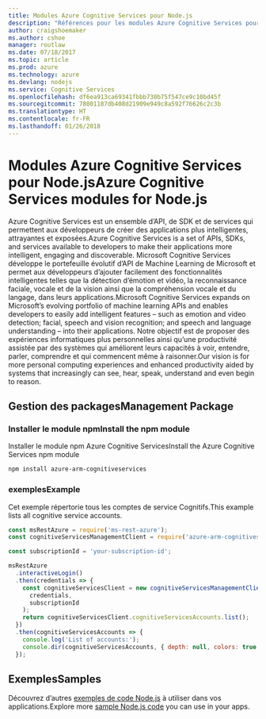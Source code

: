 ```yaml
---
title: Modules Azure Cognitive Services pour Node.js
description: "Références pour les modules Azure Cognitive Services pour Node.js"
author: craigshoemaker
ms.author: cshoe
manager: routlaw
ms.date: 07/18/2017
ms.topic: article
ms.prod: azure
ms.technology: azure
ms.devlang: nodejs
ms.service: Cognitive Services
ms.openlocfilehash: df6ea913ca69341fbbb730b75f547ce9c10bd45f
ms.sourcegitcommit: 78001187db408d21909e949c8a592f76626c2c3b
ms.translationtype: HT
ms.contentlocale: fr-FR
ms.lasthandoff: 01/26/2018
---
```

# <a name="azure-cognitive-services-modules-for-nodejs"></a><span data-ttu-id="610f8-103">Modules Azure Cognitive Services pour Node.js</span><span class="sxs-lookup"><span data-stu-id="610f8-103">Azure Cognitive Services modules for Node.js</span></span>

<span data-ttu-id="610f8-104">Azure Cognitive Services est un ensemble d’API, de SDK et de services qui permettent aux développeurs de créer des applications plus intelligentes, attrayantes et exposées.</span><span class="sxs-lookup"><span data-stu-id="610f8-104">Azure Cognitive Services is a set of APIs, SDKs, and services available to developers to make their applications more intelligent, engaging and discoverable.</span></span> <span data-ttu-id="610f8-105">Microsoft Cognitive Services développe le portefeuille évolutif d’API de Machine Learning de Microsoft et permet aux développeurs d’ajouter facilement des fonctionnalités intelligentes telles que la détection d’émotion et vidéo, la reconnaissance faciale, vocale et de la vision ainsi que la compréhension vocale et du langage, dans leurs applications.</span><span class="sxs-lookup"><span data-stu-id="610f8-105">Microsoft Cognitive Services expands on Microsoft’s evolving portfolio of machine learning APIs and enables developers to easily add intelligent features – such as emotion and video detection; facial, speech and vision recognition; and speech and language understanding – into their applications.</span></span> <span data-ttu-id="610f8-106">Notre objectif est de proposer des expériences informatiques plus personnelles ainsi qu’une productivité assistée par des systèmes qui améliorent leurs capacités à voir, entendre, parler, comprendre et qui commencent même à raisonner.</span><span class="sxs-lookup"><span data-stu-id="610f8-106">Our vision is for more personal computing experiences and enhanced productivity aided by systems that increasingly can see, hear, speak, understand and even begin to reason.</span></span>

## <a name="management-package"></a><span data-ttu-id="610f8-107">Gestion des packages</span><span class="sxs-lookup"><span data-stu-id="610f8-107">Management Package</span></span>

### <a name="install-the-npm-module"></a><span data-ttu-id="610f8-108">Installer le module npm</span><span class="sxs-lookup"><span data-stu-id="610f8-108">Install the npm module</span></span>

<span data-ttu-id="610f8-109">Installer le module npm Azure Cognitive Services</span><span class="sxs-lookup"><span data-stu-id="610f8-109">Install the Azure Cognitive Services npm module</span></span>

```bash
npm install azure-arm-cognitiveservices
```

### <a name="example"></a><span data-ttu-id="610f8-110">exemples</span><span class="sxs-lookup"><span data-stu-id="610f8-110">Example</span></span>

<span data-ttu-id="610f8-111">Cet exemple répertorie tous les comptes de service Cognitifs.</span><span class="sxs-lookup"><span data-stu-id="610f8-111">This example lists all cognitive service accounts.</span></span>

```javascript
const msRestAzure = require('ms-rest-azure');
const cognitiveServicesManagementClient = require('azure-arm-cognitiveservices');

const subscriptionId = 'your-subscription-id';

msRestAzure
  .interactiveLogin()
  .then(credentials => {
    const cognitiveServicesClient = new cognitiveServicesManagementClient(
      credentials,
      subscriptionId
    );
    return cognitiveServicesClient.cognitiveServicesAccounts.list();
  })
  .then(cognitiveServicesAccounts => {
    console.log('List of accounts:');
    console.dir(cognitiveServicesAccounts, { depth: null, colors: true });    
  });

```

## <a name="samples"></a><span data-ttu-id="610f8-112">Exemples</span><span class="sxs-lookup"><span data-stu-id="610f8-112">Samples</span></span>

<span data-ttu-id="610f8-113">Découvrez d’autres [exemples de code Node.js](https://azure.microsoft.com/resources/samples/?platform=nodejs) à utiliser dans vos applications.</span><span class="sxs-lookup"><span data-stu-id="610f8-113">Explore more [sample Node.js code](https://azure.microsoft.com/resources/samples/?platform=nodejs) you can use in your apps.</span></span>
